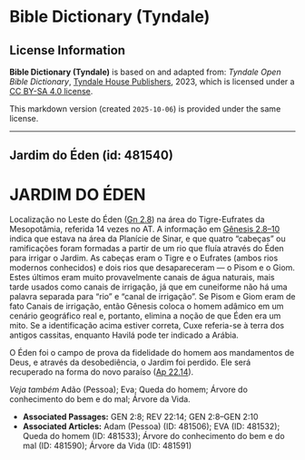 # Bible Dictionary (Tyndale)

## License Information

**Bible Dictionary (Tyndale)** is based on and adapted from: _Tyndale Open Bible Dictionary_, [Tyndale House Publishers](https://tyndaleopenresources.com/), 2023, which is licensed under a [CC BY-SA 4.0 license](https://creativecommons.org/licenses/by-sa/4.0/legalcode.en).

This markdown version (created `2025-10-06`) is provided under the same license.



--------------------------------

## Jardim do Éden (id: 481540)

JARDIM DO ÉDEN
==============

Localização no Leste do Éden ([Gn 2\.8](https://ref.ly/Gen2:8)) na área do Tigre\-Eufrates da Mesopotâmia, referida 14 vezes no AT. A informação em [Gênesis 2\.8–10](https://ref.ly/Gen2:8-Gen2:10) indica que estava na área da Planície de Sinar, e que quatro “cabeças” ou ramificações foram formadas a partir de um rio que fluía através do Éden para irrigar o Jardim. As cabeças eram o Tigre e o Eufrates (ambos rios modernos conhecidos) e dois rios que desapareceram — o Pisom e o Giom. Estes últimos eram muito provavelmente canais de água naturais, mais tarde usados como canais de irrigação, já que em cuneiforme não há uma palavra separada para “rio” e “canal de irrigação”. Se Pisom e Giom eram de fato Canais de irrigação, então Gênesis coloca o homem adâmico em um cenário geográfico real e, portanto, elimina a noção de que Éden era um mito. Se a identificação acima estiver correta, Cuxe referia\-se à terra dos antigos cassitas, enquanto Havilá pode ter indicado a Arábia.

O Éden foi o campo de prova da fidelidade do homem aos mandamentos de Deus, e através da desobediência, o Jardim foi perdido. Ele será recuperado na forma do novo paraíso ([Ap 22\.14](https://ref.ly/Rev22:14)).

*Veja também* Adão (Pessoa); Eva; Queda do homem; Árvore do conhecimento do bem e do mal; Árvore da Vida.

* **Associated Passages:** GEN 2:8; REV 22:14; GEN 2:8–GEN 2:10
* **Associated Articles:** Adam (Pessoa) (ID: 481506); EVA (ID: 481532); Queda do homem (ID: 481533); Árvore do conhecimento do bem e do mal (ID: 481590); Árvore da Vida (ID: 481591)

